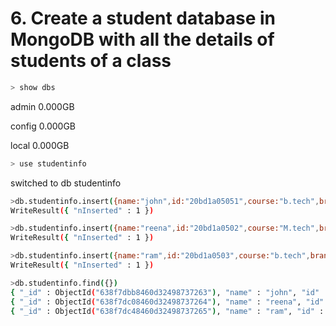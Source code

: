 # 6. Create a student database in MongoDB with all the details of students of a class

```bash
> show dbs
```
admin   0.000GB

config  0.000GB

local   0.000GB

```bash
> use studentinfo
```
switched to db studentinfo

```bash
>db.studentinfo.insert({name:"john",id:"20bd1a05051",course:"b.tech",branch:"cse"})
WriteResult({ "nInserted" : 1 })
```

```bash
>db.studentinfo.insert({name:"reena",id:"20bd1a0502",course:"M.tech",branch:"it"})
WriteResult({ "nInserted" : 1 })
```

```bash
>db.studentinfo.insert({name:"ram",id:"20bd1a0503",course:"b.tech",branch:"cse"})
WriteResult({ "nInserted" : 1 })
```

```bash
>db.studentinfo.find({})
{ "_id" : ObjectId("638f7dbb8460d32498737263"), "name" : "john", "id" : "20bd1a05051", "course" : "b.tech", "branch" : "cse" }
{ "_id" : ObjectId("638f7dc08460d32498737264"), "name" : "reena", "id" : "20bd1a0502", "course" : "M.tech", "branch" : "it" }
{ "_id" : ObjectId("638f7dc48460d32498737265"), "name" : "ram", "id" : "20bd1a0503", "course" : "b.tech", "branch" : "cse" }
```
